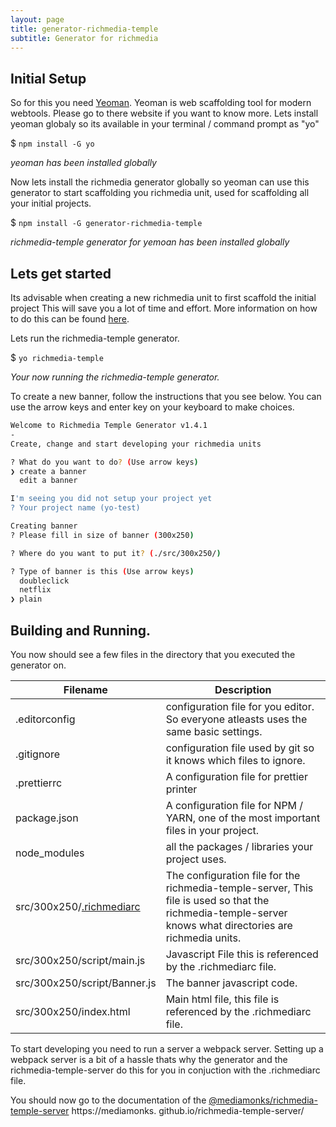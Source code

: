 ```yaml
---
layout: page
title: generator-richmedia-temple
subtitle: Generator for richmedia
---
```


## Initial Setup

So for this you need [Yeoman](https://yeoman.io/). Yeoman is web scaffolding tool for modern
webtools. Please go to there website if you want to know more.
Lets install yeoman globaly so its available in your terminal / command prompt as "yo"

$ `npm install -G yo`

_yeoman has been installed globally_

Now lets install the richmedia generator globally so yeoman can use this generator to start scaffolding you richmedia unit, used for scaffolding all your initial projects.

$ `npm install -G generator-richmedia-temple`

_richmedia-temple generator for yemoan has been installed globally_

## Lets get started

Its advisable when creating a new richmedia unit to first scaffold the initial project This will save you a lot of
time and effort. More information on how to do this can be found [here](./creating-a-project.md).

Lets run the richmedia-temple generator.

$ `yo richmedia-temple`

_Your now running the richmedia-temple generator._

To create a new banner, follow the instructions that you see below. You can use the arrow keys and enter key on your
keyboard to make choices.

```bash
Welcome to Richmedia Temple Generator v1.4.1
-
Create, change and start developing your richmedia units

? What do you want to do? (Use arrow keys)
❯ create a banner 
  edit a banner
```

```bash
I'm seeing you did not setup your project yet
? Your project name (yo-test)
```

```bash
Creating banner
? Please fill in size of banner (300x250) 
```

```bash
? Where do you want to put it? (./src/300x250/) 
```

```bash
? Type of banner is this (Use arrow keys)
  doubleclick 
  netflix 
❯ plain
```

## Building and Running.

You now should see a few files in the directory that you executed the generator on.

| Filename                     | Description                                                                                                                                                |
|------------------------------|------------------------------------------------------------------------------------------------------------------------------------------------------------|
| .editorconfig                | configuration file for you editor. So everyone atleasts uses the same basic settings.                                                                      |
| .gitignore                   | configuration file used by git so it knows which files to ignore.                                                                                          |
| .prettierrc                  | A configuration file for prettier printer                                                                                                                  |
| package.json                 | A configuration file for NPM / YARN, one of the most important files in your project.                                                                      |
| node_modules                 | all the packages / libraries your project uses.                                                                                                            |
| src/300x250/[.richmediarc](./richmediarc.md)   | The configuration file for the richmedia-temple-server, This file is used so that the richmedia-temple-server knows what directories are richmedia units.  |
| src/300x250/script/main.js   | Javascript File this is referenced by the .richmediarc file.                                                                                               |
| src/300x250/script/Banner.js | The banner javascript code.                                                                                                                                |
| src/300x250/index.html       | Main html file, this file is referenced by the .richmediarc file.                                                                                          |

To start developing you need to run a server a webpack server. Setting up a webpack server is a bit of a hassle thats why the generator and the richmedia-temple-server do this for you in conjuction with the .richmediarc file.

You should now go to the documentation of the [@mediamonks/richmedia-temple-server](./devserver.md) https://mediamonks.
github.io/richmedia-temple-server/